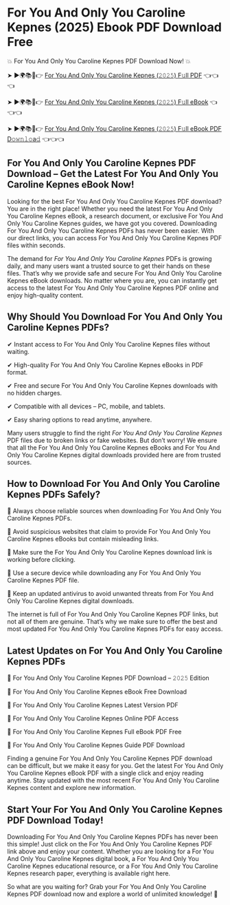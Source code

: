 # For You And Only You Caroline Kepnes (2025) Ebook PDF Download Free

💥 For You And Only You Caroline Kepnes PDF Download Now! 💥

➤ ►🌍📚📱👉 [For You And Only You Caroline Kepnes (𝟸𝟶𝟸𝟻) F𝚞ll PDF](https://getpdf.xyz/for-you-and-only-you-caroline-kepnes) 👈👈👈


➤ ►🌍📚📱👉 [For You And Only You Caroline Kepnes (𝟸𝟶𝟸𝟻) F𝚞ll eBook](https://getpdf.xyz/for-you-and-only-you-caroline-kepnes) 👈👈👈


➤ ►🌍📚📱👉 [For You And Only You Caroline Kepnes (𝟸𝟶𝟸𝟻) F𝚞ll eBook PDF D𝚘𝚠𝚗𝚕𝚘a𝚍](https://getpdf.xyz/for-you-and-only-you-caroline-kepnes) 👈👈👈


## For You And Only You Caroline Kepnes PDF Download – Get the Latest For You And Only You Caroline Kepnes eBook Now!

Looking for the best For You And Only You Caroline Kepnes PDF download? You are in the right place! Whether you need the latest For You And Only You Caroline Kepnes eBook, a research document, or exclusive For You And Only You Caroline Kepnes guides, we have got you covered. Downloading For You And Only You Caroline Kepnes PDFs has never been easier. With our direct links, you can access For You And Only You Caroline Kepnes PDF files within seconds.

The demand for *For You And Only You Caroline Kepnes* PDFs is growing daily, and many users want a trusted source to get their hands on these files. That’s why we provide safe and secure For You And Only You Caroline Kepnes eBook downloads. No matter where you are, you can instantly get access to the latest For You And Only You Caroline Kepnes PDF online and enjoy high-quality content.

## Why Should You Download For You And Only You Caroline Kepnes PDFs?

✔ Instant access to For You And Only You Caroline Kepnes files without waiting.

✔ High-quality For You And Only You Caroline Kepnes eBooks in PDF format.

✔ Free and secure For You And Only You Caroline Kepnes downloads with no hidden charges.

✔ Compatible with all devices – PC, mobile, and tablets.

✔ Easy sharing options to read anytime, anywhere.

Many users struggle to find the right *For You And Only You Caroline Kepnes* PDF files due to broken links or fake websites. But don’t worry! We ensure that all the For You And Only You Caroline Kepnes eBooks and For You And Only You Caroline Kepnes digital downloads provided here are from trusted sources.

## How to Download For You And Only You Caroline Kepnes PDFs Safely?

📌 Always choose reliable sources when downloading For You And Only You Caroline Kepnes PDFs.

📌 Avoid suspicious websites that claim to provide For You And Only You Caroline Kepnes eBooks but contain misleading links.

📌 Make sure the For You And Only You Caroline Kepnes download link is working before clicking.

📌 Use a secure device while downloading any For You And Only You Caroline Kepnes PDF file.

📌 Keep an updated antivirus to avoid unwanted threats from For You And Only You Caroline Kepnes digital downloads.

The internet is full of For You And Only You Caroline Kepnes PDF links, but not all of them are genuine. That’s why we make sure to offer the best and most updated For You And Only You Caroline Kepnes PDFs for easy access.

## Latest Updates on For You And Only You Caroline Kepnes PDFs

🔹 For You And Only You Caroline Kepnes PDF Download – 𝟸𝟶𝟸𝟻 Edition

🔹 For You And Only You Caroline Kepnes eBook Free Download

🔹 For You And Only You Caroline Kepnes Latest Version PDF

🔹 For You And Only You Caroline Kepnes Online PDF Access

🔹 For You And Only You Caroline Kepnes Full eBook PDF Free

🔹 For You And Only You Caroline Kepnes Guide PDF Download

Finding a genuine For You And Only You Caroline Kepnes PDF download can be difficult, but we make it easy for you. Get the latest For You And Only You Caroline Kepnes eBook PDF with a single click and enjoy reading anytime. Stay updated with the most recent For You And Only You Caroline Kepnes content and explore new information.

## Start Your For You And Only You Caroline Kepnes PDF Download Today!

Downloading For You And Only You Caroline Kepnes PDFs has never been this simple! Just click on the For You And Only You Caroline Kepnes PDF link above and enjoy your content. Whether you are looking for a For You And Only You Caroline Kepnes digital book, a For You And Only You Caroline Kepnes educational resource, or a For You And Only You Caroline Kepnes research paper, everything is available right here.

So what are you waiting for? Grab your For You And Only You Caroline Kepnes PDF download now and explore a world of unlimited knowledge! 🚀
